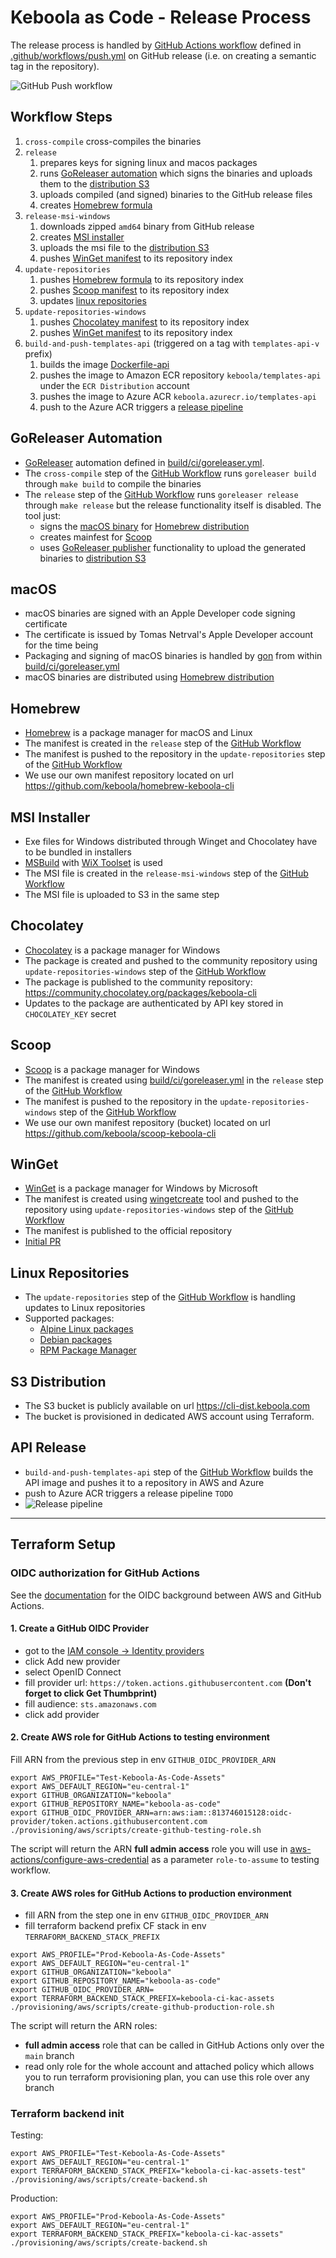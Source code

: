 # Keboola as Code - Release Process

The release process is handled by [GitHub Actions workflow](https://github.com/keboola/keboola-as-code/actions) defined
in [.github/workflows/push.yml](../.github/workflows/push.yml) on GitHub release (i.e. on creating a semantic tag 
in the repository).

![GitHub Push workflow](./release.png)

## Workflow Steps

1. `cross-compile` cross-compiles the binaries
2. `release`
   1. prepares keys for signing linux and macos packages
   2. runs [GoReleaser automation](#goreleaser-automation) which signs the binaries and uploads them to the [distribution S3](#s3-distribution)
   3. uploads compiled (and signed) binaries to the GitHub release files
   4. creates [Homebrew formula](#homebrew)
3. `release-msi-windows`
   1. downloads zipped `amd64` binary from GitHub release
   2. creates [MSI installer](#msi-installer)
   3. uploads the msi file to the [distribution S3](#s3-distribution)
   4. pushes [WinGet manifest](#winget) to its repository index
4. `update-repositories`
   1. pushes [Homebrew formula](#homebrew) to its repository index
   2. pushes [Scoop manifest](#scoop) to its repository index
   3. updates [linux repositories](#linux-repositories)
5. `update-repositories-windows`
   1. pushes [Chocolatey manifest](#chocolatey) to its repository index
   2. pushes [WinGet manifest](#winget) to its repository index
6. `build-and-push-templates-api` (triggered on a tag with `templates-api-v` prefix)
   1. builds the image [Dockerfile-api](../Dockerfile-api)
   2. pushes the image to Amazon ECR repository `keboola/templates-api` under the `ECR Distribution` account
   3. pushes the image to Azure ACR `keboola.azurecr.io/templates-api`
   4. push to the Azure ACR triggers a [release pipeline](#api-release)

## GoReleaser Automation

- [GoReleaser](https://goreleaser.com/) automation defined in [build/ci/goreleaser.yml](../build/ci/goreleaser.yml).
- The `cross-compile` step of the [GitHub Workflow](#workflow-steps) runs `goreleaser build` through `make build` to compile the binaries
- The `release` step of the [GitHub Workflow](#workflow-steps) runs `goreleaser release` through `make release` but the release functionality itself is disabled. The tool just:
  - signs the [macOS binary](#macos) for [Homebrew distribution](#homebrew)
  - creates mainfest for [Scoop](#scoop)
  - uses [GoReleaser publisher](https://goreleaser.com/customization/publishers/) functionality to upload the generated binaries to [distribution S3](#s3-distribution) 

## macOS

- macOS binaries are signed with an Apple Developer code signing certificate
- The certificate is issued by Tomas Netrval's Apple Developer account for the time being
- Packaging and signing of macOS binaries is handled by [gon](https://github.com/mitchellh/gon) from within [build/ci/goreleaser.yml](../build/ci/goreleaser.yml)
- macOS binaries are distributed using [Homebrew distribution](#homebrew)

## Homebrew

- [Homebrew](https://brew.sh/) is a package manager for macOS and Linux
- The manifest is created in the `release` step of the [GitHub Workflow](#workflow-steps)
- The manifest is pushed to the repository in the `update-repositories` step of the [GitHub Workflow](#workflow-steps) 
- We use our own manifest repository located on url https://github.com/keboola/homebrew-keboola-cli

## MSI Installer

- Exe files for Windows distributed through Winget and Chocolatey have to be bundled in installers 
- [MSBuild](https://docs.microsoft.com/en-us/visualstudio/msbuild/msbuild) with [WiX Toolset](https://wixtoolset.org/) is used
- The MSI file is created in the `release-msi-windows` step of the [GitHub Workflow](#workflow-steps)
- The MSI file is uploaded to S3 in the same step

## Chocolatey

- [Chocolatey](https://chocolatey.org/) is a package manager for Windows
- The package is created and pushed to the community repository using `update-repositories-windows` step of the [GitHub Workflow](#workflow-steps)
- The package is published to the community repository: https://community.chocolatey.org/packages/keboola-cli
- Updates to the package are authenticated by API key stored in `CHOCOLATEY_KEY` secret 

## Scoop

- [Scoop](https://scoop.sh/) is a package manager for Windows
- The manifest is created using [build/ci/goreleaser.yml](../build/ci/goreleaser.yml) in the `release` step of the [GitHub Workflow](#workflow-steps)
- The manifest is pushed to the repository in the `update-repositories-windows` step of the [GitHub Workflow](#workflow-steps)
- We use our own manifest repository (bucket) located on url https://github.com/keboola/scoop-keboola-cli

## WinGet

- [WinGet](https://winget.run/) is a package manager for Windows by Microsoft
- The manifest is created using [wingetcreate](https://github.com/microsoft/winget-create) tool and pushed to the repository using `update-repositories-windows` step of the [GitHub Workflow](#workflow-steps)
- The manifest is published to the official repository
- [Initial PR](https://github.com/microsoft/winget-pkgs/pull/47486)

## Linux Repositories

- The `update-repositories` step of the [GitHub Workflow](#workflow-steps) is handling updates to Linux repositories
- Supported packages:
  - [Alpine Linux packages](https://pkgs.alpinelinux.org/packages)
  - [Debian packages](https://packages.debian.org/)
  - [RPM Package Manager](https://rpm.org/)

## S3 Distribution

- The S3 bucket is publicly available on url https://cli-dist.keboola.com
- The bucket is provisioned in dedicated AWS account using Terraform.

## API Release

- `build-and-push-templates-api` step of the [GitHub Workflow](#workflow-steps) builds the API image and pushes it to a repository in AWS and Azure
- push to Azure ACR triggers a release pipeline `TODO`
- ![Release pipeline](./api-release-pipeline.jpg)

---

## Terraform Setup

### OIDC authorization for GitHub Actions

See the [documentation](https://docs.github.com/en/actions/deployment/security-hardening-your-deployments/configuring-openid-connect-in-amazon-web-services) for the OIDC background between AWS and GitHub Actions.

#### 1. Create a GitHub OIDC Provider

- got to the [IAM console -> Identity providers](https://console.aws.amazon.com/iamv2/home?#/identity_providers)
- click Add new provider
- select OpenID Connect
- fill provider url: `https://token.actions.githubusercontent.com` **(Don't forget to click Get Thumbprint)**
- fill audience: `sts.amazonaws.com`
- click add provider

#### 2. Create AWS role for GitHub Actions to testing environment

Fill ARN from the previous step in env `GITHUB_OIDC_PROVIDER_ARN`

```shell
export AWS_PROFILE="Test-Keboola-As-Code-Assets"
export AWS_DEFAULT_REGION="eu-central-1"
export GITHUB_ORGANIZATION="keboola"
export GITHUB_REPOSITORY_NAME="keboola-as-code"
export GITHUB_OIDC_PROVIDER_ARN=arn:aws:iam::813746015128:oidc-provider/token.actions.githubusercontent.com
./provisioning/aws/scripts/create-github-testing-role.sh
```

The script will return the ARN **full admin access** role you will use in [aws-actions/configure-aws-credential](https://github.com/aws-actions/configure-aws-credentials) as a parameter `role-to-assume` to testing workflow.

#### 3. Create AWS roles for GitHub Actions to production environment

- fill ARN from the step one in env `GITHUB_OIDC_PROVIDER_ARN`
- fill terraform backend prefix CF stack  in env `TERRAFORM_BACKEND_STACK_PREFIX`

```shell
export AWS_PROFILE="Prod-Keboola-As-Code-Assets"
export AWS_DEFAULT_REGION="eu-central-1"
export GITHUB_ORGANIZATION="keboola"
export GITHUB_REPOSITORY_NAME="keboola-as-code"
export GITHUB_OIDC_PROVIDER_ARN=
export TERRAFORM_BACKEND_STACK_PREFIX=keboola-ci-kac-assets
./provisioning/aws/scripts/create-github-production-role.sh
```
The script will return the ARN roles:

- **full admin access** role that can be called in GitHub Actions only over the `main` branch
- read only role for the whole account and attached policy which allows you to run terraform provisioning plan, you can use this role over any branch

### Terraform backend init

Testing:

```shell
export AWS_PROFILE="Test-Keboola-As-Code-Assets"
export AWS_DEFAULT_REGION="eu-central-1"
export TERRAFORM_BACKEND_STACK_PREFIX="keboola-ci-kac-assets-test"
./provisioning/aws/scripts/create-backend.sh
```

Production:

```shell
export AWS_PROFILE="Prod-Keboola-As-Code-Assets"
export AWS_DEFAULT_REGION="eu-central-1"
export TERRAFORM_BACKEND_STACK_PREFIX="keboola-ci-kac-assets"
./provisioning/aws/scripts/create-backend.sh
```
